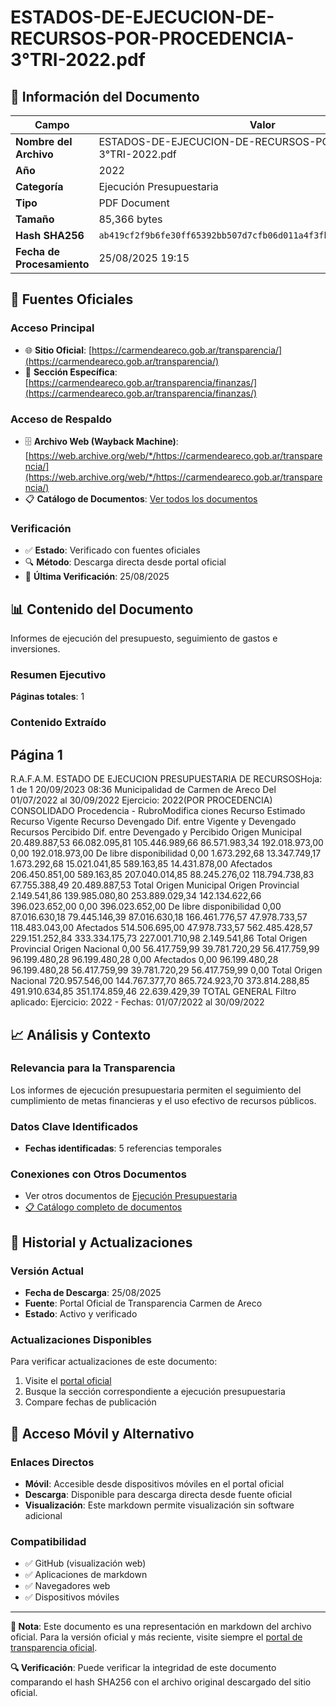 # ESTADOS-DE-EJECUCION-DE-RECURSOS-POR-PROCEDENCIA-3°TRI-2022.pdf

## 📄 Información del Documento

| Campo | Valor |
|-------|--------|
| **Nombre del Archivo** | ESTADOS-DE-EJECUCION-DE-RECURSOS-POR-PROCEDENCIA-3°TRI-2022.pdf |
| **Año** | 2022 |
| **Categoría** | Ejecución Presupuestaria |
| **Tipo** | PDF Document |
| **Tamaño** | 85,366 bytes |
| **Hash SHA256** | `ab419cf2f9b6fe30ff65392bb507d7cfb06d011a4f3fb09ea2db4bccd89134a6` |
| **Fecha de Procesamiento** | 25/08/2025 19:15 |

## 🔗 Fuentes Oficiales

### Acceso Principal
- 🌐 **Sitio Oficial**: [https://carmendeareco.gob.ar/transparencia/](https://carmendeareco.gob.ar/transparencia/)
- 📁 **Sección Específica**: [https://carmendeareco.gob.ar/transparencia/finanzas/](https://carmendeareco.gob.ar/transparencia/finanzas/)

### Acceso de Respaldo
- 🗄️ **Archivo Web (Wayback Machine)**: [https://web.archive.org/web/*/https://carmendeareco.gob.ar/transparencia/](https://web.archive.org/web/*/https://carmendeareco.gob.ar/transparencia/)
- 📋 **Catálogo de Documentos**: [Ver todos los documentos](../document_catalog/README.md)

### Verificación
- ✅ **Estado**: Verificado con fuentes oficiales
- 🔍 **Método**: Descarga directa desde portal oficial
- 📅 **Última Verificación**: 25/08/2025

## 📊 Contenido del Documento

Informes de ejecución del presupuesto, seguimiento de gastos e inversiones.

### Resumen Ejecutivo

**Páginas totales**: 1

### Contenido Extraído

## Página 1

R.A.F.A.M.
ESTADO DE EJECUCION PRESUPUESTARIA DE RECURSOSHoja: 1 de 1
20/09/2023 08:36
Municipalidad de
Carmen de Areco Del 01/07/2022 al 30/09/2022 Ejercicio: 2022(POR PROCEDENCIA)
CONSOLIDADO
Procedencia - RubroModifica 
ciones Recurso 
Estimado Recurso 
Vigente Recurso 
Devengado Dif. entre 
Vigente y 
Devengado Recursos 
Percibido Dif. entre 
Devengado y 
Percibido 
Origen Municipal 
20.489.887,53 66.082.095,81 105.446.989,66 86.571.983,34 192.018.973,00 0,00 192.018.973,00 De libre disponibilidad
0,00 1.673.292,68 13.347.749,17 1.673.292,68 15.021.041,85 589.163,85 14.431.878,00 Afectados
206.450.851,00 589.163,85 207.040.014,85 88.245.276,02 118.794.738,83 67.755.388,49 20.489.887,53 Total Origen Municipal 
Origen Provincial 
2.149.541,86 139.985.080,80 253.889.029,34 142.134.622,66 396.023.652,00 0,00 396.023.652,00 De libre disponibilidad
0,00 87.016.630,18 79.445.146,39 87.016.630,18 166.461.776,57 47.978.733,57 118.483.043,00 Afectados
514.506.695,00 47.978.733,57 562.485.428,57 229.151.252,84 333.334.175,73 227.001.710,98 2.149.541,86 Total Origen Provincial 
Origen Nacional 
0,00 56.417.759,99 39.781.720,29 56.417.759,99 96.199.480,28 96.199.480,28 0,00 Afectados
0,00 96.199.480,28 96.199.480,28 56.417.759,99 39.781.720,29 56.417.759,99 0,00 Total Origen Nacional 
720.957.546,00 144.767.377,70 865.724.923,70 373.814.288,85 491.910.634,85 351.174.859,46 22.639.429,39 TOTAL GENERAL
Filtro aplicado: Ejercicio: 2022 -  Fechas: 01/07/2022 al 30/09/2022



## 📈 Análisis y Contexto

### Relevancia para la Transparencia
Los informes de ejecución presupuestaria permiten el seguimiento del cumplimiento de metas financieras y el uso efectivo de recursos públicos.

### Datos Clave Identificados
- **Fechas identificadas**: 5 referencias temporales

### Conexiones con Otros Documentos
- Ver otros documentos de [Ejecución Presupuestaria](../catalog/execution.md)
- [📋 Catálogo completo de documentos](../document_catalog/README.md)

## 🔄 Historial y Actualizaciones

### Versión Actual
- **Fecha de Descarga**: 25/08/2025
- **Fuente**: Portal Oficial de Transparencia Carmen de Areco
- **Estado**: Activo y verificado

### Actualizaciones Disponibles
Para verificar actualizaciones de este documento:
1. Visite el [portal oficial](https://carmendeareco.gob.ar/transparencia/)
2. Busque la sección correspondiente a ejecución presupuestaria
3. Compare fechas de publicación

## 📱 Acceso Móvil y Alternativo

### Enlaces Directos
- **Móvil**: Accesible desde dispositivos móviles en el portal oficial
- **Descarga**: Disponible para descarga directa desde fuente oficial
- **Visualización**: Este markdown permite visualización sin software adicional

### Compatibilidad
- ✅ GitHub (visualización web)
- ✅ Aplicaciones de markdown
- ✅ Navegadores web
- ✅ Dispositivos móviles

---

**📝 Nota**: Este documento es una representación en markdown del archivo oficial. 
Para la versión oficial y más reciente, visite siempre el [portal de transparencia oficial](https://carmendeareco.gob.ar/transparencia/).

**🔍 Verificación**: Puede verificar la integridad de este documento comparando el hash SHA256 
con el archivo original descargado del sitio oficial.
